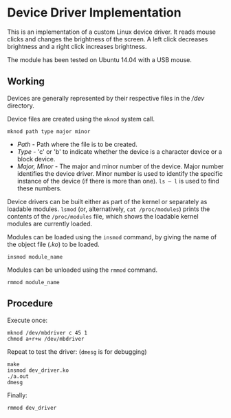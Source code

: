 # Device Driver Implementation

This is an implementation of a custom Linux device driver. It reads mouse clicks and changes the brightness of the screen. A left click decreases brightness and a right click increases brightness.

The module has been tested on Ubuntu 14.04 with a USB mouse.

## Working

Devices are generally represented by their respective files in the */dev* directory.

Device files are created using the ```mknod``` system call.

```
mknod path type major minor
```

- *Path* - Path where the file is to be created.
- *Type* - 'c' or 'b' to indicate whether the device is a character device or a block device.
- *Major, Minor* - The major and minor number of the device. Major number identifies the device driver. Minor number is used to identify the specific instance of the device (if there is more than one). ```ls – l``` is used to find these numbers.

Device drivers can be built either as part of the kernel or separately as loadable modules. ```lsmod``` (or, alternatively, ```cat /proc/modules```) prints the contents of the ```/proc/modules``` file, which shows the loadable kernel modules are currently loaded.

Modules can be loaded using the ```insmod``` command, by giving the name of the object file (*.ko*) to be loaded.

```
insmod module_name
```
Modules can be unloaded using the ```rmmod``` command.

```
rmmod module_name
```

## Procedure

Execute once:

```
mknod /dev/mbdriver c 45 1
chmod a+r+w /dev/mbdriver
```

Repeat to test the driver: (```dmesg``` is for debugging)
```
make
insmod dev_driver.ko
./a.out
dmesg
```

Finally:
```
rmmod dev_driver
```

